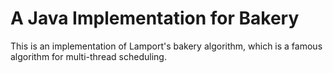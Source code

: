 # A Java Implementation for Bakery

This is an implementation of Lamport's bakery algorithm, which is a famous algorithm for multi-thread scheduling.
